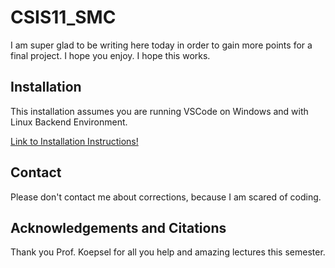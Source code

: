 # CSIS11_SMC

I am super glad to be writing here today in order to gain more points for a final project. I hope you enjoy. I hope this works.

## Installation

This installation assumes you are running VSCode on Windows and with Linux Backend Environment.

[Link to Installation Instructions!](/installation.md)

## Contact

Please don't contact me about corrections, because I am scared of coding. 

## Acknowledgements and Citations

Thank you Prof. Koepsel for all you help and amazing lectures this semester.
